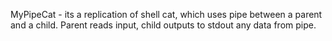 MyPipeCat - its a replication of shell cat, which uses pipe between a parent and a child. Parent reads input, child outputs to stdout any data from pipe.